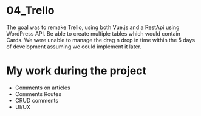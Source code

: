 # 04_Trello
The goal was to remake Trello, using both Vue.js and a RestApi using WordPress API.
Be able to create multiple tables which would contain Cards.
We were unable to manage the drag n drop in time within the 5 days of development assuming we could implement it later.

# My work during the project
- Comments on articles
- Comments Routes
- CRUD comments
- UI/UX
